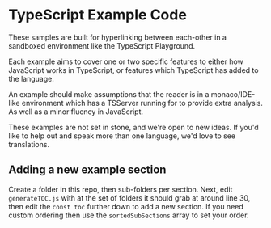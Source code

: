 # TypeScript Example Code

These samples are built for hyperlinking between each-other
in a sandboxed environment like the TypeScript Playground.

Each example aims to cover one or two specific features to
either how JavaScript works in TypeScript, or features which
TypeScript has added to the language.

An example should make assumptions that the reader is in a
monaco/IDE-like environment which has a TSServer running for
to provide extra analysis. As well as a minor fluency in
JavaScript.

These examples are not set in stone, and we're open to new
ideas. If you'd like to help out and speak more than one
language, we'd love to see translations.

## Adding a new example section

Create a folder in this repo, then sub-folders per section. Next,
edit `generateTOC.js` with at the set of folders it should grab
at around line 30, then edit the `const toc` further down to
add a new section. If you need custom ordering then use the
`sortedSubSections` array to set your order.
